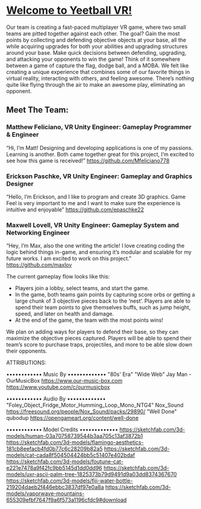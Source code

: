 # [Welcome to Yeetball VR!](https://medium.com/@maxwell_lovell/devlog-0-welcome-to-yeetball-vr-b48156424c23)

Our team is creating a fast-paced multiplayer VR game, where two small teams are pitted together against each other. The goal? Gain the most points by collecting and defending objective objects at your base, all the while acquiring upgrades for both your abilities and upgrading structures around your base. Make quick decisions between defending, upgrading, and attacking your opponents to win the game! Think of it somewhere between a game of capture the flag, dodge ball, and a MOBA. We felt like creating a unique experience that combines some of our favorite things in virtual reality, interacting with others, and feeling awesome. There’s nothing quite like flying through the air to make an awesome play, eliminating an opponent.

## Meet The Team:

### Matthew Feliciano, VR Unity Engineer: Gameplay Programmer & Engineer
“Hi, I’m Matt! Designing and developing applications is one of my passions. Learning is another. Both came together great for this project, I’m excited to see how this game is received!” https://github.com/Mfeliciano778

### Erickson Paschke, VR Unity Engineer: Gameplay and Graphics Designer
“Hello, I’m Erickson, and I like to program and create 3D graphics. Game Feel is very important to me and I want to make sure the experience is intuitive and enjoyable” https://github.com/epaschke22

### Maxwell Lovell, VR Unity Engineer: Gameplay System and Networking Engineer
“Hey, I’m Max, also the one writing the article! I love creating coding the logic behind things in-game, and ensuring it’s modular and scalable for my future works. I am excited to work on this project.” https://github.com/maxlov

The current gameplay flow looks like this:

- Players join a lobby, select teams, and start the game.
- In the game, both teams gain points by capturing score orbs or getting a large chunk of 3 objective pieces back to the ‘nest’. Players are able to spend their team points to give themselves buffs, such as jump height, speed, and later on health and damage.
- At the end of the game, the team with the most points wins!

We plan on adding ways for players to defend their base, so they can maximize the objective pieces captured. Players will be able to spend their team’s score to purchase traps, projectiles, and more to be able slow down their opponents.

ATTRIBUTIONS:

•••••••••••• Music By •••••••••••••
"80s' Era"
"Wide Web"
Jay Man - OurMusicBox
https://www.our-music-box.com
https://www.youtube.com/c/ourmusicbox

•••••••••••• Audio By •••••••••••••
"Foley_Object_Fridge_Motor_Humming_Loop_Mono_NTG4"
Nox_Sound
https://freesound.org/people/Nox_Sound/packs/29890/
"Well Done"
qubodup
https://opengameart.org/content/well-done

•••••••••••• Model Credits •••••••••••••
https://sketchfab.com/3d-models/human-03a70758739544b3aa705c13af3872b1
https://sketchfab.com/3d-models/flamingo-aesthetics-181cb8eefacb4fd0b77c6c28209b82a5
https://sketchfab.com/3d-models/cat-cada8f504504424bb5c51407e402bdaf
https://sketchfab.com/3d-models/foutune-cat-e221e7478a9f42fc9bb5145d1dd0dd96
https://sketchfab.com/3d-models/uxr-ascii-palm-tree-1825373b79d9491d9a03dd8374367670
https://sketchfab.com/3d-models/fiji-water-bottle-219204daeb2f446ebbc3837df97e0a8a
https://sketchfab.com/3d-models/vaporwave-mountains-655309efbf7647f9a6f573a1196cfdc9#download
